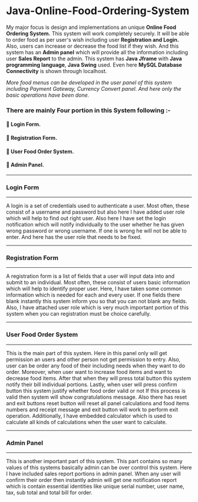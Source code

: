 # Java-Online-Food-Ordering-System



My major focus is design and implementations an unique **Online Food Ordering System.** This system will work completely securely. It will be able to order food as per user's wish including user **Registration and Login.** Also, users can increase or decrease the food list if they wish. And this system has an **Admin panel** which will provide all the information including user **Sales Report** to the admin. This system has **Java Jframe** with **Java programming language**, **Java Swing** used. Even here **MySQL Database Connectivity** is shown through localhost. 

_More food menus can be developed in the user panel of this system including Payment Gateway, Currency Convert panel. And here only the basic operations have been done._


### There are mainly Four portion in this System following :-

  #### 	Login Form.

  #### 	Registration Form.

  #### 	User Food Order System.

  #### 	Admin Panel.

___________________
### Login Form
___________________

A login is a set of credentials used to authenticate a user. Most often, these consist of a username and password but also here I have added user role which will help to find out right user. Also here I have set the login notification which will notify individually to the user whether he has given wrong password or wrong username. If one is wrong he will not be able to enter. And here has the user role that needs to be fixed.


____________________
### Registration Form
____________________

A registration form is a list of fields that a user will input data into and submit to an individual. Most often, these consist of users basic information which will help to identify proper user. Here, I have taken some common information which is needed for each and every user. If one fields there blank instantly this system inform you so that you can not blank any fields. Also, I have attached user role which is very much important portion of this system when you can registration must be choice carefully.

_________________________
### User Food Order System
_________________________

This is the main part of this system. Here in this panel only will get permission an users and other person not get permission to entry. Also, user can be order any food of their including needs when they want to do order. Moreover, when user want to increase food items and want to decrease food items. After that when they will press total button this system notify their bill individual portions. Lastly, when user will press confirm button this system justify whether food order valid or not If this process is valid then system will show congratulations message. Also there has reset and exit buttons reset button will reset all panel calculations and food items numbers and receipt message and exit button will work to perform exit operation. Additionally, I have embedded calculator which is used to calculate all kinds of calculations when the user want to calculate.


_________________
### Admin Panel
_________________

This is another important part of this system. This part contains so many values of this systems basically admin can be over control this system. Here I have included sales report portions in admin panel. When any user will confirm their order then instantly admin will get one notification report which is contain essential identities like unique serial number, user name, tax, sub total and total bill for order.




